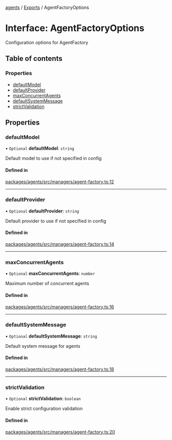 <!-- 
 ⚠️  AUTO-GENERATED FILE - DO NOT EDIT MANUALLY
 This file is automatically generated by scripts/docs-generator.js
 To make changes, edit the source TypeScript files or update the generator script
-->

[agents](../../) / [Exports](../modules) / AgentFactoryOptions

# Interface: AgentFactoryOptions

Configuration options for AgentFactory

## Table of contents

### Properties

- [defaultModel](AgentFactoryOptions#defaultmodel)
- [defaultProvider](AgentFactoryOptions#defaultprovider)
- [maxConcurrentAgents](AgentFactoryOptions#maxconcurrentagents)
- [defaultSystemMessage](AgentFactoryOptions#defaultsystemmessage)
- [strictValidation](AgentFactoryOptions#strictvalidation)

## Properties

### defaultModel

• `Optional` **defaultModel**: `string`

Default model to use if not specified in config

#### Defined in

[packages/agents/src/managers/agent-factory.ts:12](https://github.com/woojubb/robota/blob/411e4a15f65b96ceeb9a966ecfd26b5a6b3b568b/packages/agents/src/managers/agent-factory.ts#L12)

___

### defaultProvider

• `Optional` **defaultProvider**: `string`

Default provider to use if not specified in config

#### Defined in

[packages/agents/src/managers/agent-factory.ts:14](https://github.com/woojubb/robota/blob/411e4a15f65b96ceeb9a966ecfd26b5a6b3b568b/packages/agents/src/managers/agent-factory.ts#L14)

___

### maxConcurrentAgents

• `Optional` **maxConcurrentAgents**: `number`

Maximum number of concurrent agents

#### Defined in

[packages/agents/src/managers/agent-factory.ts:16](https://github.com/woojubb/robota/blob/411e4a15f65b96ceeb9a966ecfd26b5a6b3b568b/packages/agents/src/managers/agent-factory.ts#L16)

___

### defaultSystemMessage

• `Optional` **defaultSystemMessage**: `string`

Default system message for agents

#### Defined in

[packages/agents/src/managers/agent-factory.ts:18](https://github.com/woojubb/robota/blob/411e4a15f65b96ceeb9a966ecfd26b5a6b3b568b/packages/agents/src/managers/agent-factory.ts#L18)

___

### strictValidation

• `Optional` **strictValidation**: `boolean`

Enable strict configuration validation

#### Defined in

[packages/agents/src/managers/agent-factory.ts:20](https://github.com/woojubb/robota/blob/411e4a15f65b96ceeb9a966ecfd26b5a6b3b568b/packages/agents/src/managers/agent-factory.ts#L20)
